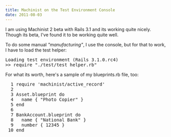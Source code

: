 ```yaml
---
title: Machinist on the Test Environment Console
date: 2011-08-03
---
```

I am using Machinist 2 beta with Rails 3.1 and its working quite nicely. Though its beta, I've found it to be working quite well.

To do some manual *"manufacturing"*, I use the console, but for that to work, I have to load the test helper:

<pre class="sh_terminal">
Loading test environment (Rails 3.1.0.rc4)
>> require "./test/test_helper.rb"
</pre>

For what its worth, here's a sample of my blueprints.rb file, too:

<pre class="sh_ruby">
  1 require 'machinist/active_record'
  2
  3 Asset.blueprint do
  4   name { "Photo Copier" }
  5 end
  6
  7 BankAccount.blueprint do
  8   name { "National Bank" }
  9   number { 12345 }
 10 end
</pre>

